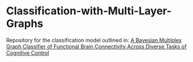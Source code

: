 # Classification-with-Multi-Layer-Graphs

Repository for the classification model outlined in: [A Bayesian Multiplex Graph Classifier of Functional Brain Connectivity Across Diverse Tasks of Cognitive Control](https://link.springer.com/article/10.1007/s12021-024-09670-w)
